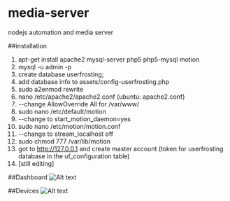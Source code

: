 # media-server
nodejs automation and media server

##installation
1. apt-get install apache2 mysql-server php5 php5-mysql motion
2. mysql -u admin -p
3. create database userfrosting;
3. add database info to assets/config-userfrosting.php
4. sudo a2enmod rewrite
5. nano /etc/apache2/apache2.conf (ubuntu: apache2.conf)
6. --change AllowOverride All for /var/www/
7. sudo nano /etc/default/motion
8. --change to start_motion_daemon=yes
9. sudo nano /etc/motion/motion.conf
10. --change to stream_localhost off
11. sudo chmod 777 /var/lib/motion
12. got to http://127.0.0.1 and create master account (token for userfrosting database in the uf_configuration table)
13. [still editing]


##Dashboard
![Alt text](https://github.com/physiii/media-server/blob/master/screenshots/Screenshot%20from%202015-12-30%2012-35-47.png "Dashboard")

##Devices
![Alt text](https://github.com/physiii/media-server/blob/master/screenshots/Screenshot%20from%202015-12-31%2022-34-49.png "Devices")
